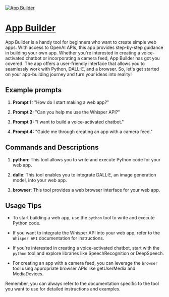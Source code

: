 [![App Builder](https://files.oaiusercontent.com/file-195IkEJA4tDK05nFI7330aV0?se=2123-10-15T13%3A25%3A27Z&sp=r&sv=2021-08-06&sr=b&rscc=max-age%3D31536000%2C%20immutable&rscd=attachment%3B%20filename%3D0b734e06-bbfb-4a8c-ad5a-d28c6129c349.png&sig=8I7G70sPUdPCjmJgWB2SEgBOMUeoVKAM6wecQrKaUTc%3D)](https://chat.openai.com/g/g-Th6nv2nQQ-app-builder)

# [App Builder](https://chat.openai.com/g/g-Th6nv2nQQ-app-builder)

App Builder is a handy tool for beginners who want to create simple web apps. With access to OpenAI APIs, this app provides step-by-step guidance in building your own app. Whether you're interested in creating a voice-activated chatbot or incorporating a camera feed, App Builder has got you covered. The app offers a user-friendly interface that allows you to seamlessly work with Python, DALL-E, and a browser. So, let's get started on your app-building journey and turn your ideas into reality!

## Example prompts

1. **Prompt 1:** "How do I start making a web app?"

2. **Prompt 2:** "Can you help me use the Whisper API?"

3. **Prompt 3:** "I want to build a voice-activated chatbot."

4. **Prompt 4:** "Guide me through creating an app with a camera feed."

## Commands and Descriptions

1. **python**: This tool allows you to write and execute Python code for your web app.

2. **dalle**: This tool enables you to integrate DALL·E, an image generation model, into your web app.

3. **browser**: This tool provides a web browser interface for your web app.

## Usage Tips

- To start building a web app, use the `python` tool to write and execute Python code.

- If you want to integrate the Whisper API into your web app, refer to the `Whisper API` documentation for instructions.

- If you're interested in creating a voice-activated chatbot, start with the `python` tool and explore libraries like SpeechRecognition or DeepSpeech.

- For creating an app with a camera feed, you can leverage the `browser` tool using appropriate browser APIs like getUserMedia and MediaDevices.

Remember, you can always refer to the documentation specific to the tool you want to use for detailed instructions and examples.